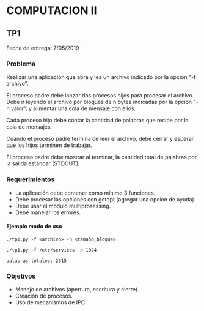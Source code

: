 # COMPUTACION II


## TP1

Fecha de entrega: 7/05/2019


### Problema

Realizar una aplicación que abra y lea un archivo indicado por la opcion "-f archivo".

El proceso padre debe lanzar dos procesos hijos para procesar el archivo. Debe ir leyendo el archivo por bloques de n bytes indicadas por la opcion "-n valor", y alimentar una cola de mensaje con ellos.

Cada proceso hijo debe contar la cantidad de palabras que recibe por la cola de mensajes.

Cuando el proceso padre termina de leer el archivo, debe cerrar y esperar que los hijos terminen de trabajar.

El proceso padre debe mostrar al terminar, la cantidad total de palabras por la salida estándar (STDOUT).


### Requerimientos

* La aplicación debe contener como mínimo 3 funciones.
* Debe procesar las opciones con getopt (agregar una opcion de ayuda).
* Debe usar el modulo multiprosessing.
* Debe manejar los errores.


#### Ejemplo modo de uso

~~~~~~~~~~~~~~~~~~~
./tp1.py -f <archivo> -n <tamaño_bloque>

./tp1.py -f /etc/services -n 1024

palabras totales: 2615
~~~~~~~~~~~~~~~~~~~


### Objetivos

* Manejo de archivos (apertura, escritura y cierre).
* Creación de procesos.
* Uso de mecanismos de IPC.
